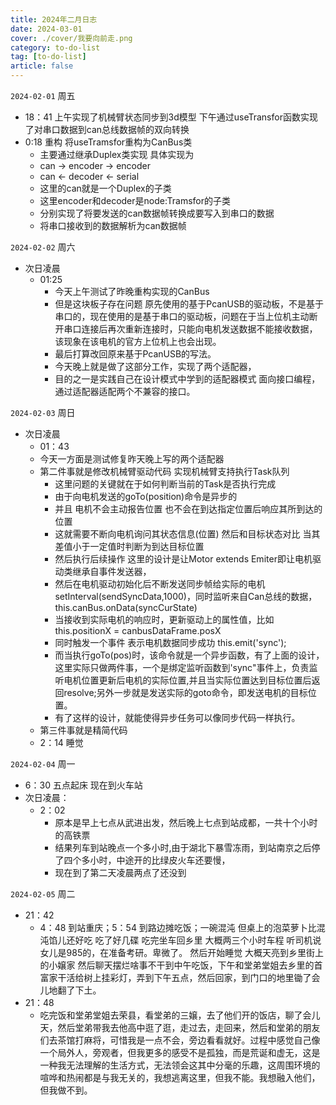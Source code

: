 ```yaml
---
title: 2024年二月日志
date: 2024-03-01
cover: ./cover/我要向前走.png
category: to-do-list
tag: [to-do-list]
article: false
---
```



`2024-02-01` 周五

- 18：41 上午实现了机械臂状态同步到3d模型 下午通过useTransfor函数实现了对串口数据到can总线数据帧的双向转换
- 0:18 重构 将useTramsfor重构为CanBus类
  - 主要通过继承Duplex类实现 具体实现为
  - can -> encoder -> encoder
  - can <- decoder <- serial
  - 这里的can就是一个Duplex的子类
  - 这里encoder和decoder是node:Tramsfor的子类
  - 分别实现了将要发送的can数据帧转换成要写入到串口的数据
  - 将串口接收到的数据解析为can数据帧

`2024-02-02` 周六

- 次日凌晨
  - 01:25
    - 今天上午测试了昨晚重构实现的CanBus
    - 但是这块板子存在问题 原先使用的基于PcanUSB的驱动板，不是基于串口的，现在使用的是基于串口的驱动板，问题在于当上位机主动断开串口连接后再次重新连接时，只能向电机发送数据不能接收数据，该现象在该电机的官方上位机上也会出现。
    - 最后打算改回原来基于PcanUSB的写法。
    - 今天晚上就是做了这部分工作，实现了两个适配器，
    - 目的之一是实践自己在设计模式中学到的适配器模式 面向接口编程，通过适配器适配两个不兼容的接口。

`2024-02-03` 周日

- 次日凌晨
  - 01：43
  - 今天一方面是测试修复昨天晚上写的两个适配器
  - 第二件事就是修改机械臂驱动代码 实现机械臂支持执行Task队列
    - 这里问题的关键就在于如何判断当前的Task是否执行完成
    - 由于向电机发送的goTo(position)命令是异步的
    - 并且 电机不会主动报告位置 也不会在到达指定位置后响应其所到达的位置
    - 这就需要不断向电机询问其状态信息(位置) 然后和目标状态对比 当其差值小于一定值时判断为到达目标位置
    - 然后执行后续操作 这里的设计是让Motor extends Emiter即让电机驱动类继承自事件发送器，
    - 然后在电机驱动初始化后不断发送同步帧给实际的电机 setInterval(sendSyncData,1000)，同时监听来自Can总线的数据，this.canBus.onData(syncCurState)
    - 当接收到实际电机的响应时，更新驱动上的属性值，比如this.positionX = canbusDataFrame.posX
    - 同时触发一个事件 表示电机数据同步成功 this.emit('sync');
    - 而当执行goTo(pos)时，该命令就是一个异步函数，有了上面的设计，这里实际只做两件事，一个是绑定监听函数到'sync"事件上，负责监听电机位置更新后电机的实际位置,并且当实际位置达到目标位置后返回resolve;另外一步就是发送实际的goto命令，即发送电机的目标位置。
    - 有了这样的设计，就能使得异步任务可以像同步代码一样执行。
  - 第三件事就是精简代码
  - 2：14 睡觉

`2024-02-04` 周一

- 6：30 五点起床 现在到火车站
- 次日凌晨：
  - 2：02
    - 原本是早上七点从武进出发，然后晚上七点到站成都，一共十个小时的高铁票
    - 结果列车到站晚点一个多小时,由于湖北下暴雪冻雨，到站南京之后停了四个多小时，中途开的比绿皮火车还要慢，
    - 现在到了第二天凌晨两点了还没到

`2024-02-05` 周二

- 21：42
  - 4：48 到站重庆；5：54 到路边摊吃饭；一碗混沌 但桌上的泡菜萝卜比混沌馅儿还好吃 吃了好几碟 吃完坐车回乡里 大概两三个小时车程 听司机说女儿是985的，在准备考研。卑微了。 然后开始睡觉 大概天亮到乡里街上的小嬢家 然后聊天摆烂啥事不干到中午吃饭，下午和堂弟堂姐去乡里的首富家干活给树上挂彩灯，弄到下午五点，然后回家，到门口的地里锄了会儿地翻了下土。
- 21：48
  - 吃完饭和堂弟堂姐去荣县，看堂弟的三嬢，去了他们开的饭店，聊了会儿天，然后堂弟带我去他高中逛了逛，走过去，走回来，然后和堂弟的朋友们去茶馆打麻将，可惜我是一点不会，旁边看看就好。过程中感觉自己像一个局外人，旁观者，但我更多的感受不是孤独，而是荒诞和虚无，这是一种我无法理解的生活方式，无法领会这其中分毫的乐趣，这周围环境的喧哗和热闹都是与我无关的，我想逃离这里，但我不能。我想融入他们，但我做不到。
